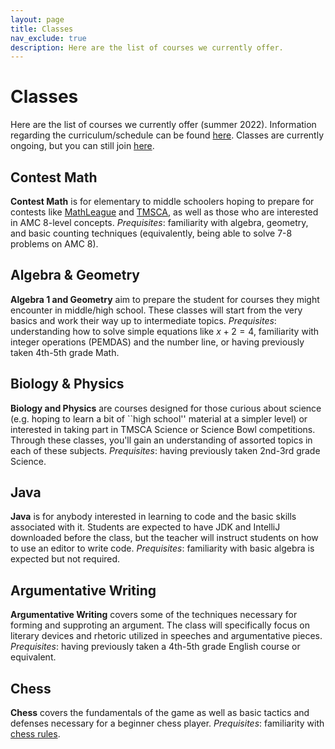 ```yaml
---
layout: page
title: Classes
nav_exclude: true
description: Here are the list of courses we currently offer.
---
```


# Classes

Here are the list of courses we currently offer (summer 2022). Information regarding the curriculum/schedule can be found [here](https://tinyurl.com/occ-s5-info). Classes are currently ongoing, but you can still join [here](https://tinyurl.com/occ-s5-signup).

## Contest Math
**Contest Math** is for elementary to middle schoolers hoping to prepare for contests like [MathLeague](https://mathleague.org/) and [TMSCA](https://www.tmsca.org/), as well as those who are interested in AMC 8-level concepts. _Prequisites_: familiarity with algebra, geometry, and basic counting techniques (equivalently, being able to solve 7-8 problems on AMC 8).

## Algebra & Geometry
**Algebra 1 and Geometry** aim to prepare the student for courses they might encounter in middle/high school. These classes will start from the very basics and work their way up to intermediate topics. _Prequisites_: understanding how to solve simple equations like $x+2=4$, familiarity with integer operations (PEMDAS) and the number line, or having previously taken 4th-5th grade Math.

## Biology & Physics
**Biology and Physics** are courses designed for those curious about science (e.g. hoping to learn a bit of ``high school'' material at a simpler level) or interested in taking part in TMSCA Science or Science Bowl competitions. Through these classes, you'll gain an understanding of assorted topics in each of these subjects. _Prequisites_: having previously taken 2nd-3rd grade Science.

## Java
**Java** is for anybody interested in learning to code and the basic skills associated with it. Students are expected to have JDK and IntelliJ downloaded before the class, but the teacher will instruct students on how to use an editor to write code. _Prequisites_: familiarity with basic algebra is expected but not required.

## Argumentative Writing
**Argumentative Writing** covers some of the techniques necessary for forming and supproting an argument. The class will specifically focus on literary devices and rhetoric utilized in speeches and argumentative pieces. _Prequisites_: having previously taken a 4th-5th grade English course or equivalent.

## Chess
**Chess** covers the fundamentals of the game as well as basic tactics and defenses necessary for a beginner chess player. _Prequisites_: familiarity with [chess rules](https://www.chess.com/learn-how-to-play-chess/).
